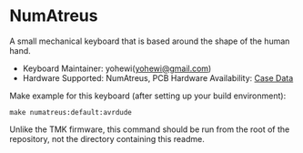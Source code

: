 # NumAtreus

A small mechanical keyboard that is based around the shape of the human hand.


* Keyboard Maintainer: yohewi(yohewi@gmail.com) 
* Hardware Supported: NumAtreus, PCB
Hardware Availability: [Case Data](https://github.com/yohewi/NumAtreuscase)

Make example for this keyboard (after setting up your build environment):

    make numatreus:default:avrdude

Unlike the TMK firmware, this command should be run from the root of
the repository, not the directory containing this readme.
